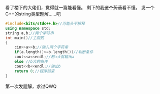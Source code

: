 看了楼下的大佬们，觉得就一篇能看懂。
剩下的我~~这个蒟蒻~~看不懂。
发一个C++的string类型题解……吧
```cpp
#include<bits/stdc++.h>//万能头不解释
using namespace std;
string a,b;//两个字符串
int main()//主函数
{
    cin>>a>>b;//输入两个字符串
    if(a.length()>=b.length())//判断条件
    cout<<a<<endl;//若a大就输出a
    else //b大的条件
    cout<<b<<endl;//输出b
    return 0;//程序结束
}
```
第一次发题解，求过QWQ